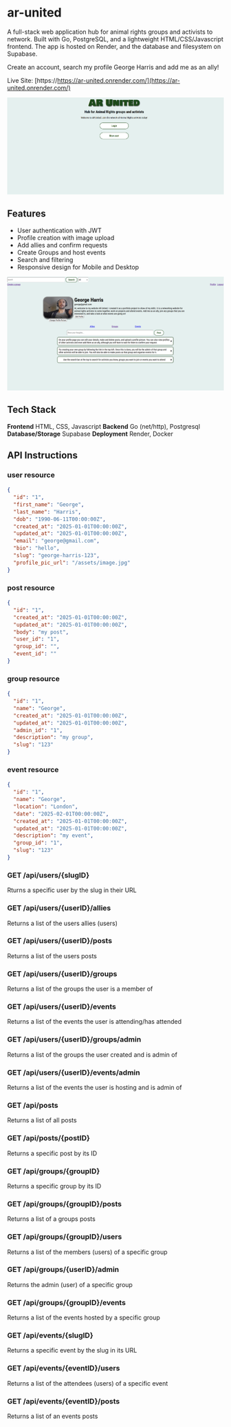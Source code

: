 # ar-united

A full-stack web application hub for animal rights groups and activists to network. Built with Go, PostgreSQL, and a lightweight HTML/CSS/Javascript frontend. The app is hosted on Render, and the database and filesystem on Supabase.

Create an account, search my profile George Harris and add me as an ally!

Live Site: [https://https://ar-united.onrender.com/](https://ar-united.onrender.com/)

![home](images/image-1.png)

## Features

- User authentication with JWT
- Profile creation with image upload
- Add allies and confirm requests
- Create Groups and host events
- Search and filtering
- Responsive design for Mobile and Desktop

![profile](images/image-2.png)

## Tech Stack

**Frontend** HTML, CSS, Javascript
**Backend** Go (net/http), Postgresql
**Database/Storage** Supabase
**Deployment** Render, Docker

## API Instructions

### user resource

```json
{
  "id": "1",
  "first_name": "George",
  "last_name": "Harris",
  "dob": "1990-06-11T00:00:00Z",
  "created_at": "2025-01-01T00:00:00Z",
  "updated_at": "2025-01-01T00:00:00Z",
  "email": "george@gmail.com",
  "bio": "hello",
  "slug": "george-harris-123",
  "profile_pic_url": "/assets/image.jpg"
}
```

### post resource

```json
{
  "id": "1",
  "created_at": "2025-01-01T00:00:00Z",
  "updated_at": "2025-01-01T00:00:00Z",
  "body": "my post",
  "user_id": "1",
  "group_id": "",
  "event_id": ""
}
```

### group resource

```json
{
  "id": "1",
  "name": "George",
  "created_at": "2025-01-01T00:00:00Z",
  "updated_at": "2025-01-01T00:00:00Z",
  "admin_id": "1",
  "description": "my group",
  "slug": "123"
}
```

### event resource

```json
{
  "id": "1",
  "name": "George",
  "location": "London",
  "date": "2025-02-01T00:00:00Z",
  "created_at": "2025-01-01T00:00:00Z",
  "updated_at": "2025-01-01T00:00:00Z",
  "description": "my event",
  "group_id": "1",
  "slug": "123"
}
```

### GET /api/users/{slugID}

Rturns a specific user by the slug in their URL

### GET /api/users/{userID}/allies

Returns a list of the users allies (users)

### GET /api/users/{userID}/posts

Returns a list of the users posts

### GET /api/users/{userID}/groups

Returns a list of the groups the user is a member of

### GET /api/users/{userID}/events

Returns a list of the events the user is attending/has attended

### GET /api/users/{userID}/groups/admin

Returns a list of the groups the user created and is admin of

### GET /api/users/{userID}/events/admin

Returns a list of the events the user is hosting and is admin of

### GET /api/posts

Returns a list of all posts

### GET /api/posts/{postID}

Returns a specific post by its ID

### GET /api/groups/{groupID}

Returns a specific group by its ID

### GET /api/groups/{groupID}/posts

Returns a list of a groups posts

### GET /api/groups/{groupID}/users

Returns a list of the members (users) of a specific group

### GET /api/groups/{userID}/admin

Returns the admin (user) of a specific group

### GET /api/groups/{groupID}/events

Returns a list of the events hosted by a specific group

### GET /api/events/{slugID}

Returns a specific event by the slug in its URL

### GET /api/events/{eventID}/users

Returns a list of the attendees (users) of a specific event

### GET /api/events/{eventID}/posts

Returns a list of an events posts
